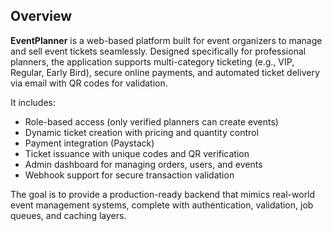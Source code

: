 ## Overview

**EventPlanner** is a web-based platform built for event organizers to manage and sell event tickets seamlessly. Designed specifically for professional planners, the application supports multi-category ticketing (e.g., VIP, Regular, Early Bird), secure online payments, and automated ticket delivery via email with QR codes for validation.

It includes:

- Role-based access (only verified planners can create events)
- Dynamic ticket creation with pricing and quantity control
- Payment integration (Paystack)
- Ticket issuance with unique codes and QR verification
- Admin dashboard for managing orders, users, and events
- Webhook support for secure transaction validation

The goal is to provide a production-ready backend that mimics real-world event management systems, complete with authentication, validation, job queues, and caching layers.

